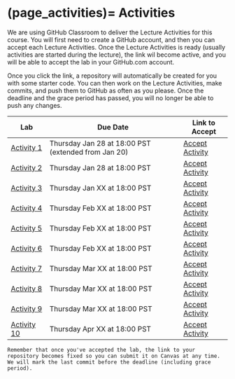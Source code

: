 (page_activities)=
Activities
=======================

<head>
    <base target="_blank">
</head>

We are using GitHub Classroom to deliver the Lecture Activities for this course.
You will first need to create a GitHub account, and then you can accept each Lecture Activities.
Once the Lecture Activities is ready (usually activities are started during the lecture), the link wil become active, and you will be able to accept the lab in your GitHub.com account.

Once you click the link, a repository will automatically be created for you with some starter code.
You can then work on the Lecture Activities, make commits, and push them to GitHub as often as you please. 
Once the deadline and the grace period has passed, you will no longer be able to push any changes.

| Lab        | Due Date                      | Link to Accept |
|------------|-------------------------------|----------------|
| [Activity 1](class/week01/lecture)  | Thursday Jan 28 at 18:00 PST (extended from Jan 20) | [Accept Activity](https://classroom.github.com/a/zTZ4u4_I) |
| [Activity 2](class/week02/lecture)  | Thursday Jan 28 at 18:00 PST | [Accept Activity](https://classroom.github.com/a/5oeDK_1t) |
| [Activity 3](class/week03/lecture)  | Thursday Jan XX at 18:00 PST | [Accept Activity]() |
| [Activity 4](class/week04/lecture)  | Thursday Feb XX at 18:00 PST | [Accept Activity]() |
| [Activity 5](class/week05/lecture)  | Thursday Feb XX at 18:00 PST | [Accept Activity]() |
| [Activity 6](class/week07/lecture)  | Thursday Feb XX at 18:00 PST | [Accept Activity]() |
| [Activity 7](class/week08/lecture)  | Thursday Mar XX at 18:00 PST | [Accept Activity]() |
| [Activity 8](class/week09/lecture)  | Thursday Mar XX at 18:00 PST | [Accept Activity]() |
| [Activity 9](class/week10/lecture)  | Thursday Mar XX at 18:00 PST | [Accept Activity]() |
| [Activity 10](class/week11/lecture) | Thursday Apr XX at 18:00 PST | [Accept Activity]() |

```{tip}
Remember that once you've accepted the lab, the link to your repository becomes fixed so you can submit it on Canvas at any time. We will mark the last commit before the deadline (including grace period).
```




